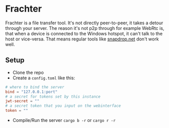 # Frachter

Frachter is a file transfer tool. 
It's not directly peer-to-peer, it takes a detour through your server.
The reason it's not p2p through for example WebRtc is, 
that when a device is connected to the Windows hotspot,
it can't talk to the host or vice-versa. That means
regular tools like [snapdrop.net](https://snapdrop.net) don't work
well.

## Setup

* Clone the repo
* Create a `config.toml` like this:

```toml
# where to bind the server
bind = "127.0.0.1:port"
# a secret for tokens set by this instance
jwt-secret = ""
# a secret token that you input on the webinterface
token = ""
```

* Compile/Run the server `cargo b -r` or `cargo r -r`
